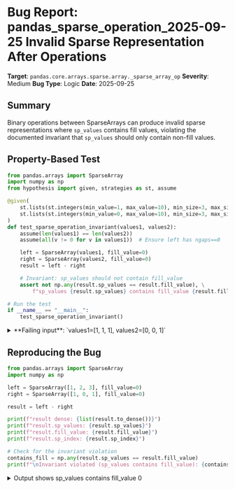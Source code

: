 # Bug Report: pandas_sparse_operation_2025-09-25 Invalid Sparse Representation After Operations

**Target**: `pandas.core.arrays.sparse.array._sparse_array_op`
**Severity**: Medium
**Bug Type**: Logic
**Date**: 2025-09-25

## Summary

Binary operations between SparseArrays can produce invalid sparse representations where `sp_values` contains fill values, violating the documented invariant that `sp_values` should only contain non-fill values.

## Property-Based Test

```python
from pandas.arrays import SparseArray
import numpy as np
from hypothesis import given, strategies as st, assume

@given(
    st.lists(st.integers(min_value=1, max_value=10), min_size=3, max_size=10),
    st.lists(st.integers(min_value=0, max_value=10), min_size=3, max_size=10)
)
def test_sparse_operation_invariant(values1, values2):
    assume(len(values1) == len(values2))
    assume(all(v != 0 for v in values1))  # Ensure left has ngaps==0

    left = SparseArray(values1, fill_value=0)
    right = SparseArray(values2, fill_value=0)
    result = left - right

    # Invariant: sp_values should not contain fill_value
    assert not np.any(result.sp_values == result.fill_value), \
        f"sp_values {result.sp_values} contains fill_value {result.fill_value}"

# Run the test
if __name__ == "__main__":
    test_sparse_operation_invariant()
```

<details>

<summary>
**Failing input**: `values1=[1, 1, 1], values2=[0, 0, 1]`
</summary>
```
Traceback (most recent call last):
  File "/home/npc/pbt/agentic-pbt/worker_/5/hypo.py", line 23, in <module>
    test_sparse_operation_invariant()
    ~~~~~~~~~~~~~~~~~~~~~~~~~~~~~~~^^
  File "/home/npc/pbt/agentic-pbt/worker_/5/hypo.py", line 6, in test_sparse_operation_invariant
    st.lists(st.integers(min_value=1, max_value=10), min_size=3, max_size=10),
               ^^^
  File "/home/npc/miniconda/lib/python3.13/site-packages/hypothesis/core.py", line 2124, in wrapped_test
    raise the_error_hypothesis_found
  File "/home/npc/pbt/agentic-pbt/worker_/5/hypo.py", line 18, in test_sparse_operation_invariant
    assert not np.any(result.sp_values == result.fill_value), \
           ^^^^^^^^^^^^^^^^^^^^^^^^^^^^^^^^^^^^^^^^^^^^^^^^^
AssertionError: sp_values [1 1 0] contains fill_value 0
Falsifying example: test_sparse_operation_invariant(
    values1=[1, 1, 1],
    values2=[0, 0, 1],
)
Explanation:
    These lines were always and only run by failing examples:
        /home/npc/pbt/agentic-pbt/worker_/5/hypo.py:19
        /home/npc/miniconda/lib/python3.13/site-packages/numpy/_core/arrayprint.py:1708
```
</details>

## Reproducing the Bug

```python
from pandas.arrays import SparseArray
import numpy as np

left = SparseArray([1, 2, 3], fill_value=0)
right = SparseArray([1, 0, 1], fill_value=0)

result = left - right

print(f"result dense: {list(result.to_dense())}")
print(f"result.sp_values: {result.sp_values}")
print(f"result.fill_value: {result.fill_value}")
print(f"result.sp_index: {result.sp_index}")

# Check for the invariant violation
contains_fill = np.any(result.sp_values == result.fill_value)
print(f"\nInvariant violated (sp_values contains fill_value): {contains_fill}")
```

<details>

<summary>
Output shows sp_values contains fill_value 0
</summary>
```
result dense: [np.int64(0), np.int64(2), np.int64(2)]
result.sp_values: [0 2 2]
result.fill_value: 0
result.sp_index: IntIndex
Indices: array([0, 1, 2], dtype=int32)


Invariant violated (sp_values contains fill_value): True
```
</details>

## Why This Is A Bug

The pandas documentation for SparseArray explicitly states that `sp_values` contains the "non-fill_value values". Specifically:
- Line 298-299 in array.py: "Elements in data that are fill_value are not stored in the SparseArray"
- The entire concept of sparse arrays is based on not storing fill values to save memory
- When `sp_values` contains fill values, it violates this fundamental invariant

This bug occurs when one SparseArray in a binary operation has `ngaps == 0` (no gaps, meaning all positions have values). The code at lines 197-205 in `_sparse_array_op` converts both arrays to dense, performs the operation correctly, but then incorrectly reuses the original sparse index without filtering out positions where the result equals the fill value.

This creates an inconsistent sparse representation that could cause errors in operations that assume `sp_values` never contains fill values. While the dense representation remains correct, any code iterating over `sp_values` expecting only non-fill values could malfunction.

## Relevant Context

The bug is located in `/home/npc/miniconda/lib/python3.13/site-packages/pandas/core/arrays/sparse/array.py` in the `_sparse_array_op` function (lines 197-205). When either array has `ngaps == 0`, the function:
1. Converts both arrays to dense representation
2. Performs the operation on dense arrays
3. Reuses the sparse index from the array with no gaps
4. Creates a new SparseArray with the dense result but the old sparse index

The SparseArray constructor at lines 484-492 accepts a `sparse_index` parameter and when provided, directly uses the input data as `sp_values` without filtering, assuming the caller has already removed fill values.

Documentation reference: https://pandas.pydata.org/docs/reference/api/pandas.arrays.SparseArray.html

## Proposed Fix

After computing the dense result when `ngaps == 0`, properly re-sparsify the result to maintain the invariant:

```diff
--- a/pandas/core/arrays/sparse/array.py
+++ b/pandas/core/arrays/sparse/array.py
@@ -197,12 +197,10 @@ def _sparse_array_op(
     if left.sp_index.ngaps == 0 or right.sp_index.ngaps == 0:
         with np.errstate(all="ignore"):
             result = op(left.to_dense(), right.to_dense())
             fill = op(_get_fill(left), _get_fill(right))

-        if left.sp_index.ngaps == 0:
-            index = left.sp_index
-        else:
-            index = right.sp_index
+        # Re-sparsify to maintain invariant that sp_values doesn't contain fill_value
+        fill_value = lib.item_from_zerodim(fill)
+        return SparseArray(result, fill_value=fill_value, kind=left.kind)
     elif left.sp_index.equals(right.sp_index):
         with np.errstate(all="ignore"):
```